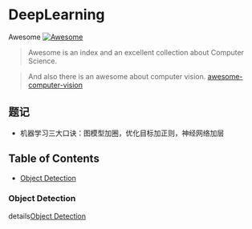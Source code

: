 # DeepLearning

Awesome
[![Awesome](https://cdn.rawgit.com/sindresorhus/awesome/d7305f38d29fed78fa85652e3a63e154dd8e8829/media/badge.svg)](https://github.com/sindresorhus/awesome)
> Awesome is an index and an excellent collection about Computer Science.

> And also there is an awesome about computer vision. [awesome-computer-vision](https://github.com/jbhuang0604/awesome-computer-vision)

## 题记
* 机器学习三大口诀：图模型加圈，优化目标加正则，神经网络加层

## Table of Contents
- [Object Detection](#object-detection)

### Object Detection
details[Object Detection](https://github.com/longjieCh/DeepLearning/tree/master/ObjectDetection)

